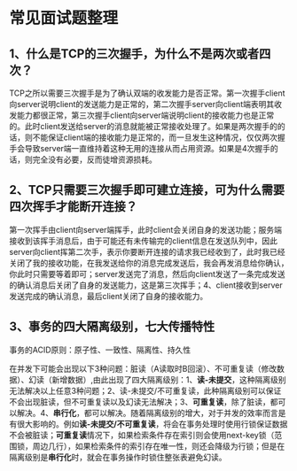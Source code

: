 # 常见面试题整理

## 1、什么是TCP的三次握手，为什么不是两次或者四次？

TCP之所以需要三次握手是为了确认双端的收发能力是否正常。第一次握手client向server说明client的发送能力是正常的，第二次握手server向client端表明其收发能力都很正常，第三次握手client向server端说明client的接收能力也是正常的。此时client发送给server的消息就能被正常接收处理了。如果是两次握手的的话，则不能保证client端的接收能力是正常的，而一旦发生这种情况，仅仅两次握手会导致server端一直维持着这种无用的连接从而占用资源。如果是4次握手的话，则完全没有必要，反而徒增资源损耗。

## 2、TCP只需要三次握手即可建立连接，可为什么需要四次挥手才能断开连接？

第一次挥手由client向server端挥手，此时client会关闭自身的发送功能；服务端接收到该挥手消息后，由于可能还有未传输完的client信息在发送队列中，因此server向client挥第二次手，表示你要断开连接的请求我已经收到了，此时我已经关闭了我的接收功能，在我发送给你的消息完成发送后，我会再发消息给你确认，你此时只需要等着即可；server发送完了消息，然后向client发送了一条完成发送的确认消息后关闭了自身的发送能力，这是第三次挥手；4、client接收到server发送完成的确认消息，最后client关闭了自身的接收能力。

## 3、事务的四大隔离级别，七大传播特性

事务的ACID原则：原子性、一致性、隔离性、持久性

在并发下可能会出现以下3种问题：脏读（A读取时B回滚）、不可重复读（修改数据）、幻读（新增数据）,由此出现了四大隔离级别：1、**读-未提交**，这种隔离级别无法解决以上任意3种问题；2、读-未提交/不可重复读，此种隔离级别可以保证不会出现脏读，但不可重复读以及幻读无法解决；3、**可重复读**，除了脏读，都可以解决。4、**串行化**，都可以解决。随着隔离级别的增大，对于并发的效率而言是有很大影响的。例如**读-未提交/不可重复读**，将会在事务处理时使用行锁保证数据不会被脏读；**可重复读**情况下，如果检索条件存在索引则会使用next-key锁（范围锁，周边几行），如果检索条件的索引存在唯一性，则还会降级为行锁；但是在隔离级别是**串行化**时，就会在事务操作时锁住整张表避免幻读。



